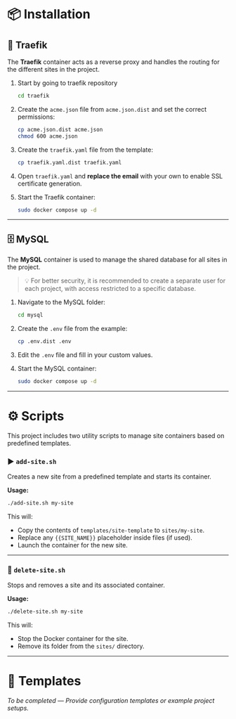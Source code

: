 # 📦 Installation

## 🧭 Traefik

The **Traefik** container acts as a reverse proxy and handles the routing for the different sites in the project.

1. Start by going to traefik repository

   ```bash
   cd traefik
   ```

2. Create the `acme.json` file from `acme.json.dist` and set the correct permissions:

   ```bash
   cp acme.json.dist acme.json
   chmod 600 acme.json
   ```

3. Create the `traefik.yaml` file from the template:

   ```bash
   cp traefik.yaml.dist traefik.yaml
   ```

4. Open `traefik.yaml` and **replace the email** with your own to enable SSL certificate generation.

5. Start the Traefik container:

   ```bash
   sudo docker compose up -d
   ```

---

## 🗄️ MySQL

The **MySQL** container is used to manage the shared database for all sites in the project.

> 💡 For better security, it is recommended to create a separate user for each project, with access restricted to a specific database.

1. Navigate to the MySQL folder:

   ```bash
   cd mysql
   ```

2. Create the `.env` file from the example:

   ```bash
   cp .env.dist .env
   ```

3. Edit the `.env` file and fill in your custom values.

4. Start the MySQL container:

   ```bash
   sudo docker compose up -d
   ```

---

# ⚙️ Scripts

This project includes two utility scripts to manage site containers based on predefined templates.

### ▶️ `add-site.sh`

Creates a new site from a predefined template and starts its container.

**Usage:**

```bash
./add-site.sh my-site
```

This will:

* Copy the contents of `templates/site-template` to `sites/my-site`.
* Replace any `{{SITE_NAME}}` placeholder inside files (if used).
* Launch the container for the new site.

---

### 🛑 `delete-site.sh`

Stops and removes a site and its associated container.

**Usage:**

```bash
./delete-site.sh my-site
```

This will:

* Stop the Docker container for the site.
* Remove its folder from the `sites/` directory.

---

# 🧩 Templates

*To be completed — Provide configuration templates or example project setups.*
